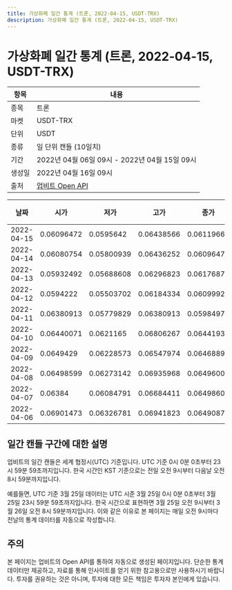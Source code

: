 ```yaml
---
title: 가상화폐 일간 통계 (트론, 2022-04-15, USDT-TRX)
description: 가상화폐 일간 통계 (트론, 2022-04-15, USDT-TRX)
---
```



가상화폐 일간 통계 (트론, 2022-04-15, USDT-TRX)
===

|항목|내용|
|--|--|
|종목|트론|
|마켓|USDT-TRX|
|단위|USDT|
|종류|일 단위 캔들 (10일치)|
|기간|2022년 04월 06일 09시 - 2022년 04월 15일 09시|
|생성일|2022년 04월 16일 09시|
|출처|[업비트 Open API](https://docs.upbit.com)|


|날짜|시가|저가|고가|종가|비고|
|--|--|--|--|--|--|
|2022-04-15|0.06096472|0.0595642|0.06438566|0.0611966|    |
|2022-04-14|0.06080754|0.05800939|0.06436252|0.06096472|    |
|2022-04-13|0.05932492|0.05688608|0.06296823|0.06176877|    |
|2022-04-12|0.0594222|0.05503702|0.06184334|0.06099927|    |
|2022-04-11|0.06380913|0.05779829|0.06380913|0.0598497|    |
|2022-04-10|0.06440071|0.0621165|0.06806267|0.06441935|    |
|2022-04-09|0.0649429|0.06228573|0.06547974|0.06468894|    |
|2022-04-08|0.06498599|0.06273142|0.06935968|0.06496007|    |
|2022-04-07|0.06384|0.06084791|0.06684411|0.06498605|    |
|2022-04-06|0.06901473|0.06326781|0.06941823|0.06490875|    |


일간 캔들 구간에 대한 설명
---


업비트의 일간 캔들은 세계 협정시(UTC) 기준입니다. 
UTC 기준 0시 0분 0초부터 23시 59분 59초까지입니다. 
한국 시간인 KST 기준으로는 전일 오전 9시부터 다음날 오전 8시 59분까지입니다. 


예를들면, UTC 기준 3월 25일 데이터는 UTC 시준 3월 25일 0시 0분 0초부터 3월 25일 23시 59분 59초까지입니다. 
한국 시간으로 표현하면 3월 25일 오전 9시부터 3월 26일 오전 8시 59분까지입니다. 
이와 같은 이유로 본 페이지는 매일 오전 9시마다 전날의 통계 데이터를 자동으로 작성합니다. 


주의
---


본 페이지는 업비트의 Open API를 통하여 자동으로 생성된 페이지입니다. 
단순한 통계 데이터만 제공하고, 자료를 통해 인사이트를 얻기 위한 참고용으로만 사용하시기 바랍니다. 
투자를 권유하는 것은 아니며, 투자에 대한 모든 책임은 투자자 본인에게 있습니다. 
